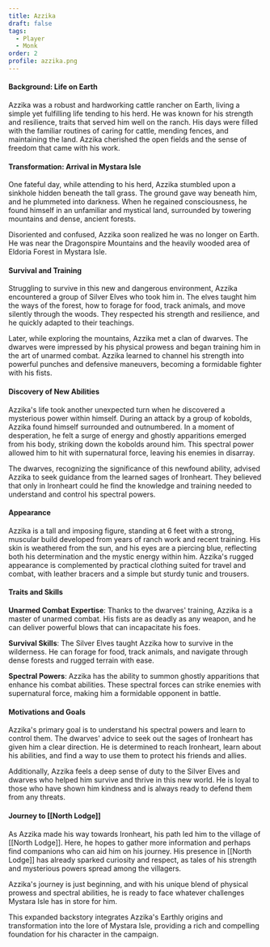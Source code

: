 ```yaml
---
title: Azzika
draft: false
tags:
  - Player
  - Monk
order: 2
profile: azzika.png
---
```



#### Background: Life on Earth

Azzika was a robust and hardworking cattle rancher on Earth, living a simple yet fulfilling life tending to his herd. He was known for his strength and resilience, traits that served him well on the ranch. His days were filled with the familiar routines of caring for cattle, mending fences, and maintaining the land. Azzika cherished the open fields and the sense of freedom that came with his work.

#### Transformation: Arrival in Mystara Isle

One fateful day, while attending to his herd, Azzika stumbled upon a sinkhole hidden beneath the tall grass. The ground gave way beneath him, and he plummeted into darkness. When he regained consciousness, he found himself in an unfamiliar and mystical land, surrounded by towering mountains and dense, ancient forests.

Disoriented and confused, Azzika soon realized he was no longer on Earth. He was near the Dragonspire Mountains and the heavily wooded area of Eldoria Forest in Mystara Isle.

#### Survival and Training

Struggling to survive in this new and dangerous environment, Azzika encountered a group of Silver Elves who took him in. The elves taught him the ways of the forest, how to forage for food, track animals, and move silently through the woods. They respected his strength and resilience, and he quickly adapted to their teachings.

Later, while exploring the mountains, Azzika met a clan of dwarves. The dwarves were impressed by his physical prowess and began training him in the art of unarmed combat. Azzika learned to channel his strength into powerful punches and defensive maneuvers, becoming a formidable fighter with his fists.

#### Discovery of New Abilities

Azzika's life took another unexpected turn when he discovered a mysterious power within himself. During an attack by a group of kobolds, Azzika found himself surrounded and outnumbered. In a moment of desperation, he felt a surge of energy and ghostly apparitions emerged from his body, striking down the kobolds around him. This spectral power allowed him to hit with supernatural force, leaving his enemies in disarray.

The dwarves, recognizing the significance of this newfound ability, advised Azzika to seek guidance from the learned sages of Ironheart. They believed that only in Ironheart could he find the knowledge and training needed to understand and control his spectral powers.

#### Appearance

Azzika is a tall and imposing figure, standing at 6 feet with a strong, muscular build developed from years of ranch work and recent training. His skin is weathered from the sun, and his eyes are a piercing blue, reflecting both his determination and the mystic energy within him. Azzika's rugged appearance is complemented by practical clothing suited for travel and combat, with leather bracers and a simple but sturdy tunic and trousers.

#### Traits and Skills

**Unarmed Combat Expertise**: Thanks to the dwarves' training, Azzika is a master of unarmed combat. His fists are as deadly as any weapon, and he can deliver powerful blows that can incapacitate his foes.

**Survival Skills**: The Silver Elves taught Azzika how to survive in the wilderness. He can forage for food, track animals, and navigate through dense forests and rugged terrain with ease.

**Spectral Powers**: Azzika has the ability to summon ghostly apparitions that enhance his combat abilities. These spectral forces can strike enemies with supernatural force, making him a formidable opponent in battle.

#### Motivations and Goals

Azzika's primary goal is to understand his spectral powers and learn to control them. The dwarves' advice to seek out the sages of Ironheart has given him a clear direction. He is determined to reach Ironheart, learn about his abilities, and find a way to use them to protect his friends and allies.

Additionally, Azzika feels a deep sense of duty to the Silver Elves and dwarves who helped him survive and thrive in this new world. He is loyal to those who have shown him kindness and is always ready to defend them from any threats.

#### Journey to [[North Lodge]]

As Azzika made his way towards Ironheart, his path led him to the village of [[North Lodge]]. Here, he hopes to gather more information and perhaps find companions who can aid him on his journey. His presence in [[North Lodge]] has already sparked curiosity and respect, as tales of his strength and mysterious powers spread among the villagers.

Azzika's journey is just beginning, and with his unique blend of physical prowess and spectral abilities, he is ready to face whatever challenges Mystara Isle has in store for him.

This expanded backstory integrates Azzika's Earthly origins and transformation into the lore of Mystara Isle, providing a rich and compelling foundation for his character in the campaign.